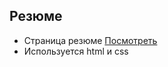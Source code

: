 ## Резюме
- Страница резюме  [Посмотреть](https://github.com/kirya-one/Rezume-Page.git)
- Используется html и css
